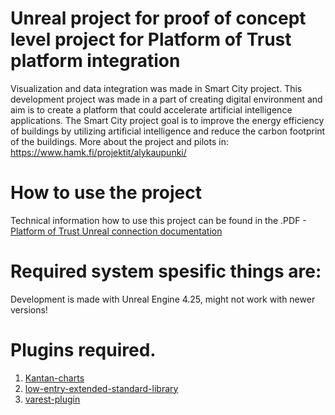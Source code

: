 # Unreal project for proof of concept level project for Platform of Trust platform integration

Visualization and data integration was made in Smart City project. This development project was made in a part of creating digital environment and aim is to create a platform that could accelerate artificial intelligence applications. The Smart City project goal is to improve the energy efficiency of buildings by utilizing artificial intelligence and reduce the carbon footprint of the buildings. More about the project and pilots in: https://www.hamk.fi/projektit/alykaupunki/

# How to use the project

Technical information how to use this project can be found in the .PDF - [Platform of Trust Unreal connection documentation](../main/Platform%20of%20Trust%20Unreal%20connection%20documentation.pdf)

# Required system spesific things are:

Development is made with Unreal Engine 4.25, might not work with newer versions!

# Plugins required.

1. [Kantan-charts](https://www.unrealengine.com/marketplace/en-US/product/kantan-charts)
2. [low-entry-extended-standard-library](https://www.unrealengine.com/marketplace/en-US/product/low-entry-extended-standard-library)
3. [varest-plugin](https://www.unrealengine.com/marketplace/en-US/product/varest-plugin) 
